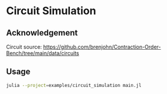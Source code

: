 # Circuit Simulation

## Acknowledgement

Circuit source: https://github.com/brenjohn/Contraction-Order-Bench/tree/main/data/circuits

## Usage

```bash
julia --project=examples/circuit_simulation main.jl
```